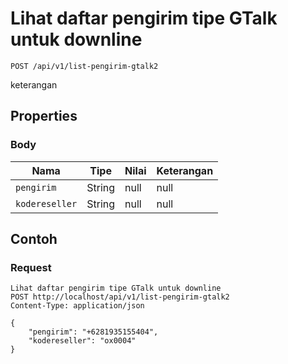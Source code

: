 # Lihat daftar pengirim tipe GTalk untuk downline
```http
POST /api/v1/list-pengirim-gtalk2
```
keterangan
## Properties
### Body
Nama | Tipe | Nilai | Keterangan
--- | --- | --- | ---
<code>pengirim</code> | String | null | null
<code>kodereseller</code> | String | null | null

## Contoh

### Request
```http
Lihat daftar pengirim tipe GTalk untuk downline
POST http://localhost/api/v1/list-pengirim-gtalk2
Content-Type: application/json

{
    "pengirim": "+6281935155404",
    "kodereseller": "ox0004"
}
```
